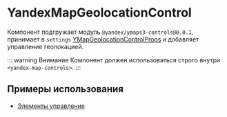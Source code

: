 # YandexMapGeolocationControl

Компонент подгружает модуль `@yandex/ymaps3-controls@0.0.1`, принимает
в `settings` [YMapGeolocationControlProps](https://yandex.ru/dev/jsapi30/doc/ru/ref/#YMapGeolocationControlProps) и
добавляет управление геолокацией.

::: warning Внимание
Компонент должен использоваться строго внутри `<yandex-map-controls>`.
:::

## Примеры использования

- [Элементы управления](/examples/map/controls)
